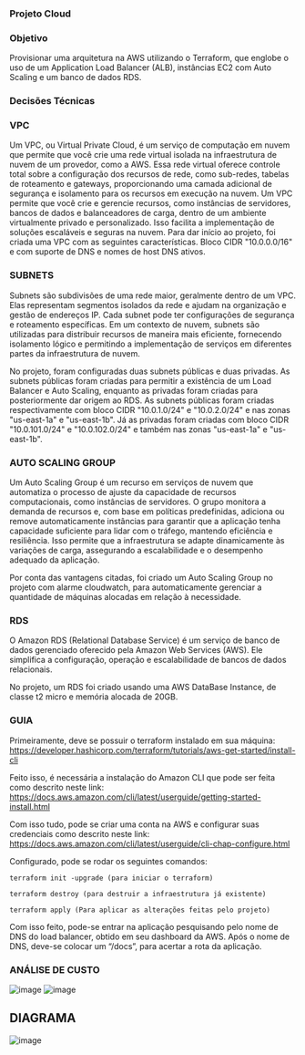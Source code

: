 ### Projeto Cloud

### Objetivo 

Provisionar uma arquitetura na AWS utilizando o Terraform, que englobe o uso de um Application Load Balancer (ALB), instâncias EC2 com Auto Scaling e um banco de dados RDS.

### Decisões Técnicas

### VPC
Um VPC, ou Virtual Private Cloud, é um serviço de computação em nuvem que permite que você crie uma rede virtual isolada na infraestrutura de nuvem de um provedor, como a AWS. Essa rede virtual oferece controle total sobre a configuração dos recursos de rede, como sub-redes, tabelas de roteamento e gateways, proporcionando uma camada adicional de segurança e isolamento para os recursos em execução na nuvem. Um VPC permite que você crie e gerencie recursos, como instâncias de servidores, bancos de dados e balanceadores de carga, dentro de um ambiente virtualmente privado e personalizado. Isso facilita a implementação de soluções escaláveis e seguras na nuvem.
Para dar início ao projeto, foi criada uma VPC com as seguintes características. Bloco CIDR "10.0.0.0/16" e com suporte de DNS e nomes de host DNS ativos.

### SUBNETS
Subnets são subdivisões de uma rede maior, geralmente dentro de um VPC. Elas representam segmentos isolados da rede e ajudam na organização e gestão de endereços IP. Cada subnet pode ter configurações de segurança e roteamento específicas. Em um contexto de nuvem, subnets são utilizadas para distribuir recursos de maneira mais eficiente, fornecendo isolamento lógico e permitindo a implementação de serviços em diferentes partes da infraestrutura de nuvem.

No projeto, foram configuradas duas subnets públicas e duas privadas. As subnets públicas foram criadas para permitir a existência de um Load Balancer e Auto Scaling, enquanto as privadas foram criadas para posteriormente dar origem ao RDS. As subnets públicas foram criadas respectivamente com bloco CIDR "10.0.1.0/24" e "10.0.2.0/24" e nas zonas "us-east-1a" e "us-east-1b". Já as privadas foram criadas com bloco CIDR "10.0.101.0/24" e "10.0.102.0/24" e também nas zonas "us-east-1a" e "us-east-1b".

### AUTO SCALING GROUP
Um Auto Scaling Group é um recurso em serviços de nuvem que automatiza o processo de ajuste da capacidade de recursos computacionais, como instâncias de servidores. O grupo monitora a demanda de recursos e, com base em políticas predefinidas, adiciona ou remove automaticamente instâncias para garantir que a aplicação tenha capacidade suficiente para lidar com o tráfego, mantendo eficiência e resiliência. Isso permite que a infraestrutura se adapte dinamicamente às variações de carga, assegurando a escalabilidade e o desempenho adequado da aplicação.

Por conta das vantagens citadas, foi criado um Auto Scaling Group no projeto com alarme cloudwatch, para automaticamente gerenciar a quantidade de máquinas alocadas em relação à necessidade.

### RDS
O Amazon RDS (Relational Database Service) é um serviço de banco de dados gerenciado oferecido pela Amazon Web Services (AWS). Ele simplifica a configuração, operação e escalabilidade de bancos de dados relacionais.
	
No projeto, um RDS foi criado usando uma AWS DataBase Instance, de classe t2 micro e memória alocada de 20GB. 

### GUIA
Primeiramente, deve se possuir o terraform instalado em sua máquina:
https://developer.hashicorp.com/terraform/tutorials/aws-get-started/install-cli 

Feito isso, é necessária a instalação do Amazon CLI que pode ser feita como descrito neste link:
https://docs.aws.amazon.com/cli/latest/userguide/getting-started-install.html 

Com isso tudo, pode se criar uma conta na AWS e configurar suas credenciais como descrito neste link:
https://docs.aws.amazon.com/cli/latest/userguide/cli-chap-configure.html 

Configurado, pode se rodar os seguintes comandos:

```terraform init -upgrade (para iniciar o terraform)```

```terraform destroy (para destruir a infraestrutura já existente)```

```terraform apply (Para aplicar as alterações feitas pelo projeto)```

Com isso feito, pode-se entrar na aplicação pesquisando pelo nome de DNS do load balancer, obtido em seu dashboard da AWS. Após o nome de DNS, deve-se colocar um “/docs”, para acertar a rota da aplicação.

### ANÁLISE DE CUSTO

![image](https://github.com/josephkneto/projeto-cloud/assets/79852830/9f3ac54f-7083-41d2-b7be-86917a8a6f00)
![image](https://github.com/josephkneto/projeto-cloud/assets/79852830/db0420c0-ea6c-45de-93ce-880bbe8810af)

## DIAGRAMA

![image](https://github.com/josephkneto/projeto-cloud/assets/79852830/e18e28aa-e2c9-436d-bc4d-8f13fb76794c)




	
	

